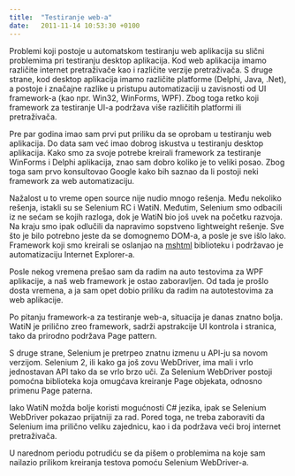 ```yaml
---
title:  "Testiranje web-a"
date:   2011-11-14 10:53:30 +0100
---
```


Problemi koji postoje u automatskom testiranju web aplikacija su slični problemima pri testiranju desktop aplikacija. Kod web aplikacija imamo različite internet pretraživače kao i različite verzije pretraživača. S druge strane, kod desktop aplikacija imamo različite platforme (Delphi, Java, .Net), a postoje i značajne razlike u pristupu automatizaciji u zavisnosti od UI framework-a (kao npr. Win32, WinForms, WPF). Zbog toga retko koji framework za testiranje UI-a podržava više različitih platformi ili pretraživača.

Pre par godina imao sam prvi put priliku da se oprobam u testiranju web aplikacija. Do data sam već imao dobrog iskustva u testiranju desktop aplikacija. Kako smo za svoje potrebe kreirali framework za testiranje WinForms i Delphi aplikacija, znao sam dobro koliko je to veliki posao. Zbog toga sam prvo konsultovao Google kako bih saznao da li postoji neki framework za web automatizaciju.

Nažalost u to vreme open source nije nudio mnogo rešenja. Među nekoliko rešenja, istakli su se Selenium RC i WatiN. Međutim, Selenium smo odbacili iz ne sećam se kojih razloga, dok je WatiN bio još uvek na početku razvoja. Na kraju smo ipak odlučili da napravimo sopstveno lightweight rešenje. Sve što je bilo potrebno jeste da se domognemo DOM-a, a posle je sve išlo lako. Framework koji smo kreirali se oslanjao na [mshtml](http://msdn.microsoft.com/en-us/library/aa741312.aspx) biblioteku i podržavao je automatizaciju Internet Explorer-a.

Posle nekog vremena prešao sam da radim na auto testovima za WPF aplikacije, a naš web framework je ostao zaboravljen. Od tada je prošlo dosta vremena, a ja sam opet dobio priliku da radim na autotestovima za web aplikacije.

Po pitanju framework-a za testiranje web-a, situacija je danas znatno bolja. WatiN je prilično zreo framework, sadrži apstrakcije UI kontrola i stranica, tako da prirodno podržava Page pattern.

S druge strane, Selenium je pretrpeo znatnu izmenu u API-ju sa novom verzijom. Selenium 2, ili kako ga još zovu WebDriver, ima mali i vrlo jednostavan API tako da se vrlo brzo uči. Za Selenium WebDriver postoji pomoćna biblioteka koja omugćava kreiranje Page objekata, odnosno primenu Page paterna.

Iako WatiN možda bolje koristi mogućnosti C# jezika, ipak se Selenium WebDriver pokazao prijatniji za rad. Pored toga, ne treba zaboraviti da Selenium ima prilično veliku zajednicu, kao i da podržava veći broj internet pretraživača.

U narednom periodu potrudiću se da pišem o problemima na koje sam nailazio prilikom kreiranja testova pomoću Selenium WebDriver-a.
